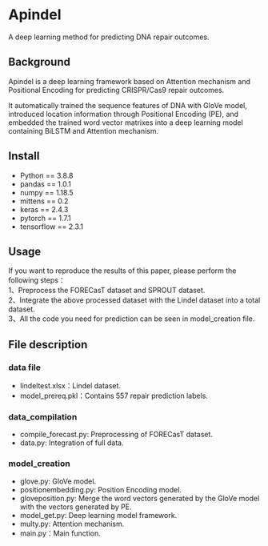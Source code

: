 # Apindel
A deep learning method for predicting DNA repair outcomes.
## Background
Apindel is a deep learning framework based on Attention mechanism and Positional Encoding for predicting CRISPR/Cas9 repair outcomes.

It automatically trained the sequence features of DNA with GloVe model, introduced location information through Positional Encoding (PE), and embedded the trained word vector matrixes into a deep learning model containing BiLSTM and Attention mechanism.
## Install
* Python == 3.8.8
* pandas == 1.0.1
* numpy == 1.18.5
* mittens == 0.2
* keras == 2.4.3
* pytorch == 1.7.1
* tensorflow == 2.3.1
## Usage
If you want to reproduce the results of this paper, please perform the following steps：  
1、Preprocess the FORECasT dataset and SPROUT dataset.  
2、Integrate the above processed dataset with the Lindel dataset into a total dataset.  
3、All the code you need for prediction can be seen in model_creation file.
## File description
### data file 
* lindeltest.xlsx：Lindel dataset.
* model_prereq.pkl：Contains 557 repair prediction labels.
### data_compilation
* compile_forecast.py: Preprocessing of FORECasT dataset.
* data.py: Integration of full data.
### model_creation
* glove.py: GloVe model.
* positionembedding.py: Position Encoding model.
* gloveposition.py: Merge the word vectors generated by the GloVe model with the vectors generated by PE.
* model_get.py: Deep learning model framework.
* multy.py: Attention mechanism.
* main.py：Main function.







